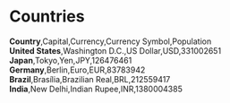 # Countries
**Country**,Capital,Currency,Currency Symbol,Population  
**United States**,Washington D.C.,US Dollar,USD,331002651  
**Japan**,Tokyo,Yen,JPY,126476461  
**Germany**,Berlin,Euro,EUR,83783942  
**Brazil**,Brasília,Brazilian Real,BRL,212559417  
**India**,New Delhi,Indian Rupee,INR,1380004385